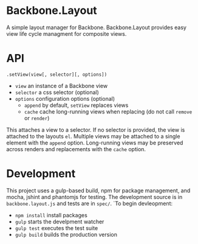 Backbone.Layout
===============

A simple layout manager for Backbone.  Backbone.Layout provides easy view life cycle managment for composite views.

# API

`.setView(view[, selector][, options])`
* `view` an instance of a Backbone view
* `selector` a css selector (optional)
* `options` configuration options (optional)
  * `append` by default, `setView` replaces views
  * `cache` cache long-running views when replacing (do not call `remove` or `render`)

This attaches a view to a selector.  If no selector is provided, the view is attached to the layouts `el`.  Multiple views may be attached to a single element with the `append` option.  Long-running views may be preserved across renders and replacements with the `cache` option.

# Development

This project uses a gulp-based build, npm for package management, and mocha, jshint and phantomjs for testing.  The development source is in `backbone.layout.js` and tests are in `spec/`.  `To begin devleopment:

* `npm install` install packages
* `gulp` starts the develpment watcher
* `gulp test` executes the test suite
* `gulp build` builds the production version

